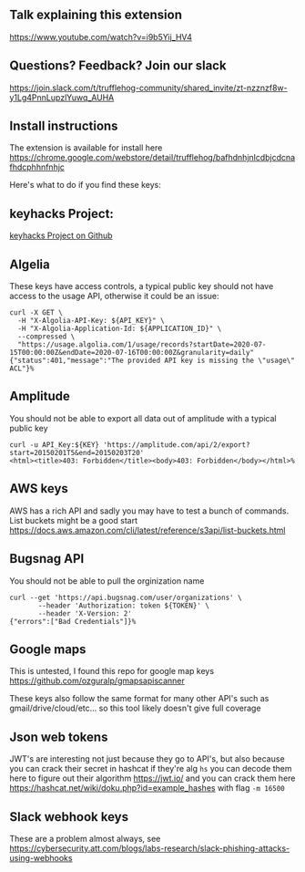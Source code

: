 ## Talk explaining this extension

https://www.youtube.com/watch?v=i9b5Yij_HV4

## Questions? Feedback? Join our slack

https://join.slack.com/t/trufflehog-community/shared_invite/zt-nzznzf8w-y1Lg4PnnLupzlYuwq_AUHA

## Install instructions

The extension is available for install here https://chrome.google.com/webstore/detail/trufflehog/bafhdnhjnlcdbjcdcnafhdcphhnfnhjc

Here's what to do if you find these keys:

## keyhacks Project:
[keyhacks Project on Github](https://github.com/streaak/keyhacks)

## Algelia
These keys have access controls, a typical public key should not have access to the usage API, otherwise it could be an issue:
```
curl -X GET \
  -H "X-Algolia-API-Key: ${API_KEY}" \
  -H "X-Algolia-Application-Id: ${APPLICATION_ID}" \
  --compressed \
  "https://usage.algolia.com/1/usage/records?startDate=2020-07-15T00:00:00Z&endDate=2020-07-16T00:00:00Z&granularity=daily"
{"status":401,"message":"The provided API key is missing the \"usage\" ACL"}%
```

## Amplitude
You should not be able to export all data out of amplitude with a typical public key
```
curl -u API_Key:${KEY} 'https://amplitude.com/api/2/export?start=20150201T5&end=20150203T20'
<html><title>403: Forbidden</title><body>403: Forbidden</body></html>%
```

## AWS keys
AWS has a rich API and sadly you may have to test a bunch of commands.
List buckets might be a good start https://docs.aws.amazon.com/cli/latest/reference/s3api/list-buckets.html

## Bugsnag API
You should not be able to pull the orginization name
```
curl --get 'https://api.bugsnag.com/user/organizations' \
       --header 'Authorization: token ${TOKEN}' \
       --header 'X-Version: 2'
{"errors":["Bad Credentials"]}%
```

## Google maps
This is untested, I found this repo for google map keys https://github.com/ozguralp/gmapsapiscanner

These keys also follow the same format for many other API's such as gmail/drive/cloud/etc... so this tool likely doesn't give full coverage

## Json web tokens
JWT's are interesting not just because they go to API's, but also because you can crack their secret in hashcat if they're alg `hs`
you can decode them here to figure out their algorithm https://jwt.io/
and you can crack them here https://hashcat.net/wiki/doku.php?id=example_hashes with flag `-m 16500`

## Slack webhook keys
These are a problem almost always, see https://cybersecurity.att.com/blogs/labs-research/slack-phishing-attacks-using-webhooks
